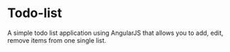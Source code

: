 # Todo-list

A simple todo list application using AngularJS that allows you to add, edit, remove items from one single list.
